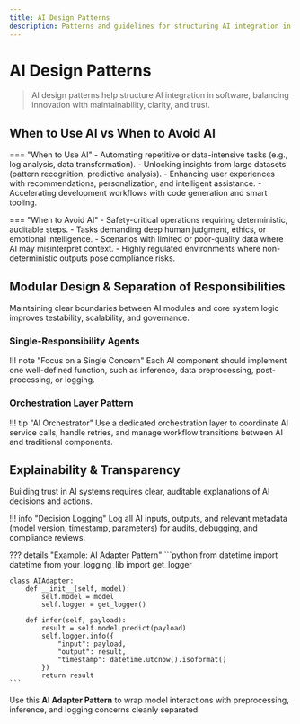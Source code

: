 ```yaml
---
title: AI Design Patterns
description: Patterns and guidelines for structuring AI integration in software.
---
```


# AI Design Patterns

> AI design patterns help structure AI integration in software, balancing innovation with maintainability, clarity, and trust.

## When to Use AI vs When to Avoid AI

=== "When to Use AI"
    - Automating repetitive or data-intensive tasks (e.g., log analysis, data transformation).
    - Unlocking insights from large datasets (pattern recognition, predictive analysis).
    - Enhancing user experiences with recommendations, personalization, and intelligent assistance.
    - Accelerating development workflows with code generation and smart tooling.

=== "When to Avoid AI"
    - Safety-critical operations requiring deterministic, auditable steps.
    - Tasks demanding deep human judgment, ethics, or emotional intelligence.
    - Scenarios with limited or poor-quality data where AI may misinterpret context.
    - Highly regulated environments where non-deterministic outputs pose compliance risks.

## Modular Design & Separation of Responsibilities
Maintaining clear boundaries between AI modules and core system logic improves testability, scalability, and governance.

### Single-Responsibility Agents
!!! note "Focus on a Single Concern"
    Each AI component should implement one well-defined function, such as inference, data preprocessing, post-processing, or logging.

### Orchestration Layer Pattern
!!! tip "AI Orchestrator"
    Use a dedicated orchestration layer to coordinate AI service calls, handle retries, and manage workflow transitions between AI and traditional components.

## Explainability & Transparency
Building trust in AI systems requires clear, auditable explanations of AI decisions and actions.

!!! info "Decision Logging"
    Log all AI inputs, outputs, and relevant metadata (model version, timestamp, parameters) for audits, debugging, and compliance reviews.

??? details "Example: AI Adapter Pattern"
    ```python
    from datetime import datetime
    from your_logging_lib import get_logger

    class AIAdapter:
        def __init__(self, model):
            self.model = model
            self.logger = get_logger()

        def infer(self, payload):
            result = self.model.predict(payload)
            self.logger.info({
                "input": payload,
                "output": result,
                "timestamp": datetime.utcnow().isoformat()
            })
            return result
    ```

Use this **AI Adapter Pattern** to wrap model interactions with preprocessing, inference, and logging concerns cleanly separated.